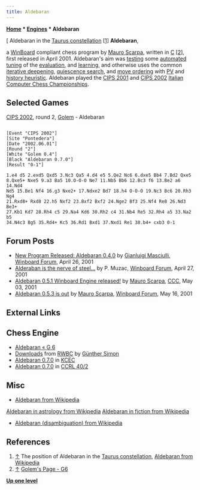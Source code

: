 ```yaml
---
title: Aldebaran
---
```

**[Home](Home "Home") * [Engines](Engines "Engines") * Aldebaran**

\[ Aldebaran in the [Taurus constellation](https://en.wikipedia.org/wiki/Taurus_%28constellation%29) <a id="cite-note-1" href="#cite-ref-1">[1]</a>
**Aldebaran**,

a [WinBoard](WinBoard "WinBoard") compliant chess program by [Mauro Scarpa](index.php?title=Mauro_Scarpa&action=edit&redlink=1 "Mauro Scarpa (page does not exist)"), written in [C](C "C") <a id="cite-note-2" href="#cite-ref-2">[2]</a>,
first released in April 2001. Aldebaran's aim was [testing](Engine_Testing "Engine Testing") some [automated tuning](Automated_Tuning "Automated Tuning") of the [evaluation](Evaluation "Evaluation"), and [learning](Learning "Learning"), and otherwise uses the common [iterative deepening](Iterative_Deepening "Iterative Deepening"), [quiescence search](Quiescence_Search "Quiescence Search"), and [move ordering](Move_Ordering "Move Ordering") with [PV](Principal_Variation "Principal Variation") and [history heuristic](History_Heuristic "History Heuristic").
Aldebaran played the [CIPS 2001](CIPS_2001 "CIPS 2001") and [CIPS 2002](CIPS_2002 "CIPS 2002") [Italian Computer Chess Championships](Italian_Computer_Chess_Championship "Italian Computer Chess Championship").

## Selected Games

[CIPS 2002](CIPS_2002 "CIPS 2002"), round 2, [Golem](Golem "Golem") - Aldebaran

```

[Event "CIPS 2002"]
[Site "Pontedera"]
[Date "2002.06.01"]
[Round "2"]
[White "Golem 0.4"]
[Black "Aldebaran 0.7.0"]
[Result "0-1"]

1.e4 d5 2.exd5 Qxd5 3.Nc3 Qa5 4.d4 e5 5.Qe2 Nc6 6.dxe5 Bb4 7.Bd2 Qxe5
8.Qxe5+ Nxe5 9.a3 Ba5 10.O-O-O Ne7 11.Nb5 Bb6 12.Bc3 f6 13.Be2 a6 14.Nd4
Nd5 15.Be1 Nf4 16.g3 Nxe2+ 17.Ndxe2 Bd7 18.h4 O-O-O 19.Nc3 Bc6 20.Rh3 Ng4
21.Rxd8+ Rxd8 22.h5 Nxf2 23.Bxf2 Bxf2 24.Nge2 Bf3 25.Nf4 Re8 26.Nd3 Be3+
27.Kb1 Kd7 28.Rh4 c5 29.Na4 Kd6 30.Rh2 c4 31.Nb4 Re5 32.Rh4 a5 33.Na2 b5
34.N4c3 Bg5 35.Rd4+ Kc5 36.Rd1 Bxd1 37.Nxd1 Re1 38.b4+ cxb3 0-1

```

## Forum Posts

- [New Program Released: Aldebaran 0.4.0](http://www.open-aurec.com/wbforum/viewtopic.php?f=18&t=33647&p=127447#p127447) by [Gianluigi Masciulli](Gianluigi_Masciulli "Gianluigi Masciulli"), [Winboard Forum](Computer_Chess_Forums "Computer Chess Forums"), April 26, 2001
- [Alderaban is the nerve of steel...](http://www.open-aurec.com/wbforum/viewtopic.php?f=18&t=33659&p=127488#p127488) by P. Muzac, [Winboard Forum](Computer_Chess_Forums "Computer Chess Forums"), April 27, 2001
- [Aldebaran 0.5.1 Winboard Engine released!](https://www.stmintz.com/ccc/index.php?id=167671) by [Mauro Scarpa](index.php?title=Mauro_Scarpa&action=edit&redlink=1 "Mauro Scarpa (page does not exist)"), [CCC](CCC "CCC"), May 03, 2001
- [Aldebaran 0.5.3 is out](http://www.open-aurec.com/wbforum/viewtopic.php?f=18&t=33783) by [Mauro Scarpa](index.php?title=Mauro_Scarpa&action=edit&redlink=1 "Mauro Scarpa (page does not exist)"), [Winboard Forum](Computer_Chess_Forums "Computer Chess Forums"), May 16, 2001

## External Links

## Chess Engine

- [Aldebaran « G 6](http://www.g-sei.org/category/chess-engines/aldebaran/)
- [Downloads](http://www.rwbc-chess.de/download.htm) from [RWBC](RWBC "RWBC") by [Günther Simon](G%C3%BCnther_Simon "Günther Simon")
- [Aldebaran 0.7.0](http://kirill-kryukov.com/chess/kcec/cgi/engine_details.cgi?print=Details&eng=Aldebaran%200.7.0#Aldebaran_0_7_0) in [KCEC](KCEC "KCEC")
- [Aldebaran 0.7.0](http://www.computerchess.org.uk/ccrl/404/cgi/engine_details.cgi?print=Details&eng=Aldebaran%200.7.0#Aldebaran_0_7_0) in [CCRL 40/2](CCRL "CCRL")

## Misc

- [Aldebaran from Wikipedia](https://en.wikipedia.org/wiki/Aldebaran)

[Aldebaran in astrology from Wikipedia](https://en.wikipedia.org/wiki/Stars_in_astrology#Aldebaran)
[Aldebaran in fiction from Wikipedia](https://en.wikipedia.org/wiki/Aldebaran_in_fiction)

- [Aldebaran (disambiguation) from Wikipedia](https://en.wikipedia.org/wiki/Aldebaran_%28disambiguation%29)

## References

1. <a id="cite-ref-1" href="#cite-note-1">↑</a> The position of Aldebaran in the [Taurus constellation](https://en.wikipedia.org/wiki/Taurus_%28constellation%29), [Aldebaran from Wikipedia](https://en.wikipedia.org/wiki/Aldebaran)
1. <a id="cite-ref-2" href="#cite-note-2">↑</a> [Golem's Page - G6](http://www.oocities.org/gmasciulli/indexOld.html#G6)

**[Up one level](Engines "Engines")**

